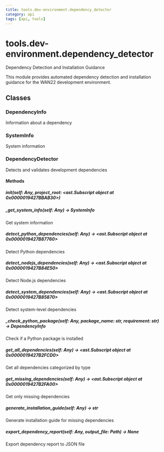 ```yaml
---
title: tools.dev-environment.dependency_detector
category: api
tags: [api, tools]
---
```


# tools.dev-environment.dependency_detector

Dependency Detection and Installation Guidance

This module provides automated dependency detection and installation guidance
for the WAN22 development environment.

## Classes

### DependencyInfo

Information about a dependency

### SystemInfo

System information

### DependencyDetector

Detects and validates development dependencies

#### Methods

##### __init__(self: Any, project_root: <ast.Subscript object at 0x0000019427BBAB30>)



##### _get_system_info(self: Any) -> SystemInfo

Get system information

##### detect_python_dependencies(self: Any) -> <ast.Subscript object at 0x0000019427B87760>

Detect Python dependencies

##### detect_nodejs_dependencies(self: Any) -> <ast.Subscript object at 0x0000019427B84E50>

Detect Node.js dependencies

##### detect_system_dependencies(self: Any) -> <ast.Subscript object at 0x0000019427B85870>

Detect system-level dependencies

##### _check_python_package(self: Any, package_name: str, requirement: str) -> DependencyInfo

Check if a Python package is installed

##### get_all_dependencies(self: Any) -> <ast.Subscript object at 0x0000019427B2FCD0>

Get all dependencies categorized by type

##### get_missing_dependencies(self: Any) -> <ast.Subscript object at 0x0000019427B2FA00>

Get only missing dependencies

##### generate_installation_guide(self: Any) -> str

Generate installation guide for missing dependencies

##### export_dependency_report(self: Any, output_file: Path) -> None

Export dependency report to JSON file

